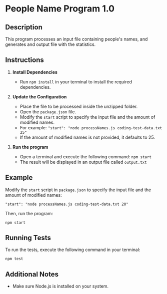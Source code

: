 # People Name Program 1.0

## Description

This program processes an input file containing people's names, and generates and output file with the statistics.

## Instructions

1. **Install Dependencies**
   - Run `npm install` in your terminal to install the required dependencies.

2. **Update the Configuration**
   - Place the file to be processed inside the unzipped folder.
   - Open the `package.json` file.
   - Modify the `start` script to specify the input file and the amount of modified names.
   - For example:
      `"start": "node processNames.js coding-test-data.txt 25"`
   - If the amount of modified names is not provided, it defaults to 25.

3. **Run the program**
   - Open a terminal and execute the following command:
      `npm start`
   - The result will be displayed in an output file called `output.txt`


## Example

Modify the `start` script in `package.json` to specify the input file and the amount of modified names:

`"start": "node processNames.js coding-test-data.txt 20"`

Then, run the program:

`npm start`

## Running Tests

To run the tests, execute the following command in your terminal:

`npm test`

## Additional Notes

- Make sure Node.js is installed on your system.